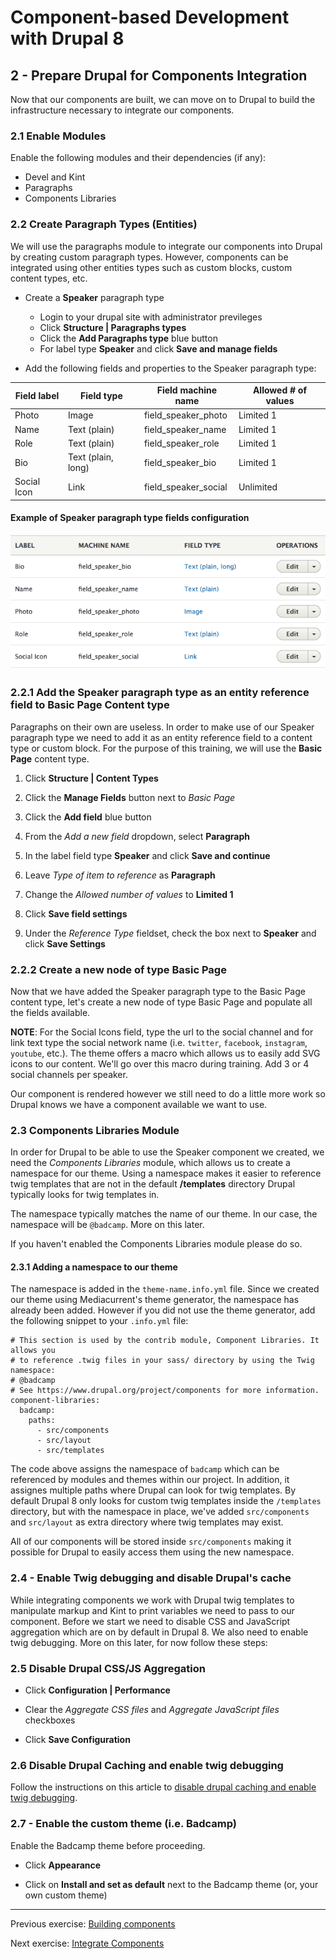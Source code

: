 # Component-based Development with Drupal 8

## 2 - Prepare Drupal for Components Integration
Now that our components are built, we can move on to Drupal to build the infrastructure necessary to integrate our components.

### 2.1 Enable Modules
Enable the following modules and their dependencies (if any):
* Devel and Kint
* Paragraphs
* Components Libraries


### 2.2 Create Paragraph Types (Entities)
We will use the paragraphs module to integrate our components into Drupal by creating custom paragraph types.  However, components can be integrated using other entities types such as custom blocks, custom content types, etc.


* Create a **Speaker** paragraph type
  * Login to your drupal site with administrator previleges
  * Click **Structure | Paragraphs types**
  * Click the **Add Paragraphs type** blue button
  * For label type **Speaker** and click **Save and manage fields**

* Add the following fields and properties to the Speaker paragraph type:

Field label | Field type        | Field machine name     | Allowed # of values
----------- | ----------------- | ---------------------- | -------------------
Photo       | Image             | field_speaker_photo    | Limited 1
Name        | Text (plain)      | field_speaker_name     | Limited 1
Role        | Text (plain)      | field_speaker_role     | Limited 1
Bio         | Text (plain, long)| field_speaker_bio      | Limited 1
Social Icon | Link              | field_speaker_social   | Unlimited

#### Example of Speaker paragraph type fields configuration
![Speaker paragraph type fields](/assets/fields.png)



### 2.2.1 Add the Speaker paragraph type as an entity reference field to Basic Page Content type

Paragraphs on their own are useless.  In order to make use of our Speaker paragraph type we need to add it as an entity reference field to a content type or custom block.  For the purpose of this training, we will use the **Basic Page** content type.

1. Click **Structure | Content Types**

2. Click the **Manage Fields** button next to _Basic Page_

3. Click the **Add field** blue button

4. From the _Add a new field_ dropdown, select **Paragraph**

5. In the label field type **Speaker** and click **Save and continue**

6. Leave _Type of item to reference_ as **Paragraph**

7. Change the _Allowed number of values_ to **Limited 1**

8. Click **Save field settings**

9. Under the _Reference Type_ fieldset, check the box next to **Speaker** and click **Save Settings**


### 2.2.2 Create a new node of type Basic Page

Now that we have added the Speaker paragraph type to the Basic Page content type, let's create a new node of type Basic Page and populate all the fields available.

**NOTE**:  For the Social Icons field, type the url to the social channel and for link text type the social network name (i.e. `twitter`, `facebook`, `instagram`, `youtube`, etc.).  The theme offers a macro which allows us to easily add SVG icons to our content.  We'll go over this macro during training.
Add 3 or 4 social channels per speaker.

Our component is rendered however we still need to do a little more work so Drupal knows we have a component available we want to use.


### 2.3 Components Libraries Module

In order for Drupal to be able to use the Speaker component we created, we need the _Components Libraries_ module, which allows us to create a namespace for our theme.  Using a namespace makes it easier to reference twig templates that are not in the default **/templates** directory Drupal typically looks for twig templates in.

The namespace typically matches the name of our theme.  In our case, the namespace will be `@badcamp`.  More on this later.

If you haven't enabled the Components Libraries module please do so.

#### 2.3.1 Adding a namespace to our theme
The namespace is added in the `theme-name.info.yml` file.  Since we created our theme using Mediacurrent's theme generator, the namespace has already been added.  However if you did not use the theme generator, add the following snippet to your `.info.yml` file:

```
# This section is used by the contrib module, Component Libraries. It allows you
# to reference .twig files in your sass/ directory by using the Twig namespace:
# @badcamp
# See https://www.drupal.org/project/components for more information.
component-libraries:
  badcamp:
    paths:
      - src/components
      - src/layout
      - src/templates
```
The code above assigns the namespace of `badcamp` which can be referenced by modules and themes within our project.  In addition, it assignes multiple paths where Drupal can look for twig templates.  By default Drupal 8 only looks for custom twig templates inside the `/templates` directory, but with the namespace in place, we've added `src/components` and `src/layout` as extra directory where twig templates may exist.

All of our components will be stored inside `src/components` making it possible for Drupal to easily access them using the new namespace.


### 2.4 - Enable Twig debugging and disable Drupal's cache

While integrating components we work with Drupal twig templates to manipulate markup and Kint to print variables we need to pass to our component.  Before we start we need to disable CSS and JavaScript aggregation which are on by default in Drupal 8.  We also need to enable twig debugging.  More on this later, for now follow these steps:


### 2.5 Disable Drupal CSS/JS Aggregation

* Click **Configuration | Performance**

* Clear the _Aggregate CSS files_ and _Aggregate JavaScript files_ checkboxes

* Click **Save Configuration**


### 2.6 Disable Drupal Caching and enable twig debugging

Follow the instructions on this article to [disable drupal caching and enable twig debugging](https://www.drupal.org/node/2598914).


### 2.7 - Enable the custom theme (i.e. Badcamp)

Enable the Badcamp theme before proceeding.

* Click **Appearance**

* Click on **Install and set as default** next to the Badcamp theme (or, your own custom theme)


---

Previous exercise:  [Building components](2-building-components.md)

Next exercise:  [Integrate Components](4-integrating-components.md)
